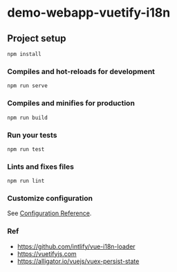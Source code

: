 # demo-webapp-vuetify-i18n

## Project setup
```
npm install
```

### Compiles and hot-reloads for development
```
npm run serve
```

### Compiles and minifies for production
```
npm run build
```

### Run your tests
```
npm run test
```

### Lints and fixes files
```
npm run lint
```

### Customize configuration
See [Configuration Reference](https://cli.vuejs.org/config/).


### Ref
- https://github.com/intlify/vue-i18n-loader
- https://vuetifyjs.com
- https://alligator.io/vuejs/vuex-persist-state
